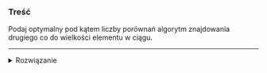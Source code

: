 ### Treść
Podaj optymalny pod kątem liczby porównań algorytm znajdowania drugiego co do wielkości elementu w ciągu.

------
<details><summary>Rozwiązanie</summary>
<p>
    

